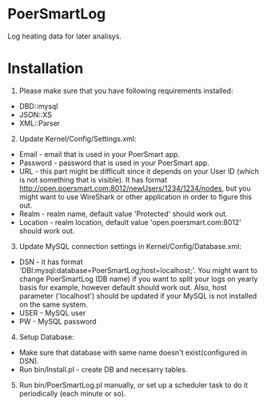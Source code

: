 # PoerSmartLog
Log heating data for later analisys.

# Installation
1. Please make sure that you have following requirements installed:
- DBD::mysql
- JSON::XS
- XML::Parser

2. Update Kernel/Config/Settings.xml:
- Email - email that is used in your PoerSmart app.
- Password - password that is used in your PoerSmart app.
- URL - this part might be difficult since it depends on your User ID (which is not something that is visible).
        It has format http://open.poersmart.com:8012/newUsers/1234/1234/nodes, but you might want to use WireShark or other application in order to figure this out.
- Realm - realm name, default value 'Protected' should work out.
- Location - realm location, default value 'open.poersmart.com:8012' should work out.

3. Update MySQL connection settings in Kernel/Config/Database.xml:
- DSN - it has format 'DBI:mysql:database=PoerSmartLog;host=localhost;'. You might want to change PoerSmartLog
        (DB name) if you want to split your logs on yearly basis for example, however default should work out.
        Also, host parameter ('localhost') should be updated if your MySQL is not installed on the same system.
- USER - MySQL user
- PW - MySQL password

4. Setup Database:
- Make sure that database with same name doesn't exist(configured in DSN).
- Run bin/Install.pl - create DB and necesarry tables.

5. Run bin/PoerSmartLog.pl manually, or set up a scheduler task to do it periodically (each minute or so).
